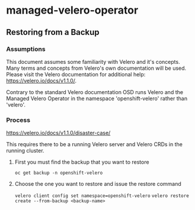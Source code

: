 # managed-velero-operator

## Restoring from a Backup
### Assumptions

This document assumes some familiarity with Velero and it's concepts. Many terms and concepts from Velero's own documentation will be used. Please visit the Velero documentation for additional help: https://velero.io/docs/v1.1.0/.

Contrary to the standard Velero documentation OSD runs Velero and the Managed Velero Operator in the namespace 'openshift-velero' rather than 'velero'.

### Process
https://velero.io/docs/v1.1.0/disaster-case/

This requires there to be a running Velero server and Velero CRDs in the running cluster.

1. First you must find the backup that you want to restore

	`oc get backup -n openshift-velero`
	
1. Choose the one you want to restore and issue the restore command

	`velero client config set namespace=openshift-velero`
	`velero restore create --from-backup <backup-name>`
